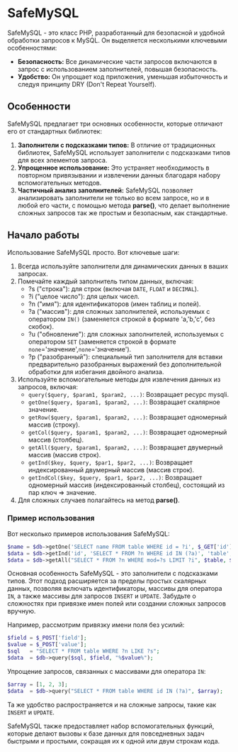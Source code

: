 # SafeMySQL

SafeMySQL - это класс PHP, разработанный для безопасной и удобной обработки запросов к MySQL. Он выделяется несколькими ключевыми особенностями:

- **Безопасность:** Все динамические части запросов включаются в запрос с использованием заполнителей, повышая безопасность.
- **Удобство:** Он упрощает код приложения, уменьшая избыточность и следуя принципу DRY (Don't Repeat Yourself).

## Особенности

SafeMySQL предлагает три основных особенности, которые отличают его от стандартных библиотек:

1. **Заполнители с подсказками типов:** В отличие от традиционных библиотек, SafeMySQL использует заполнители с подсказками типов для всех элементов запроса.
2. **Упрощенное использование:** Это устраняет необходимость в повторном привязывании и извлечении данных благодаря набору вспомогательных методов.
3. **Частичный анализ заполнителей:** SafeMySQL позволяет анализировать заполнители не только во всем запросе, но и в любой его части, с помощью метода **parse()**, что делает выполнение сложных запросов так же простым и безопасным, как стандартные.

## Начало работы

Использование SafeMySQL просто. Вот ключевые шаги:

1. Всегда используйте заполнители для динамических данных в ваших запросах.
2. Помечайте каждый заполнитель типом данных, включая:
   - ?s ("строка"): для строк (включая `DATE`, `FLOAT` и `DECIMAL`).
   - ?i ("целое число"): для целых чисел.
   - ?n ("имя"): для идентификаторов (имен таблиц и полей).
   - ?a ("массив"): для сложных заполнителей, используемых с оператором `IN()` (заменяется строкой в формате 'a,'b,'c', без скобок).
   - ?u ("обновление"): для сложных заполнителей, используемых с оператором `SET` (заменяется строкой в формате `поле`='значение',`поле`='значение').
   - ?p ("разобранный"): специальный тип заполнителя для вставки предварительно разобранных выражений без дополнительной обработки для избегания двойного анализа.
3. Используйте вспомогательные методы для извлечения данных из запросов, включая:
   - `query($query, $param1, $param2, ...)`: Возвращает ресурс mysqli.
   - `getOne($query, $param1, $param2, ...)`: Возвращает скалярное значение.
   - `getRow($query, $param1, $param2, ...)`: Возвращает одномерный массив (строку).
   - `getCol($query, $param1, $param2, ...)`: Возвращает одномерный массив (столбец).
   - `getAll($query, $param1, $param2, ...)`: Возвращает двумерный массив (массив строк).
   - `getInd($key, $query, $par1, $par2, ...)`: Возвращает индексированный двумерный массив (массив строк).
   - `getIndCol($key, $query, $par1, $par2, ...)`: Возвращает одномерный массив (индексированный столбец), состоящий из пар ключ => значение.
4. Для сложных случаев полагайтесь на метод **parse()**.

### Пример использования

Вот несколько примеров использования SafeMySQL:

```php
$name = $db->getOne('SELECT name FROM table WHERE id = ?i', $_GET['id']);
$data = $db->getInd('id', 'SELECT * FROM ?n WHERE id IN (?a)', 'table', [1, 2]);
$data = $db->getAll("SELECT * FROM ?n WHERE mod=?s LIMIT ?i", $table, $mod, $limit);
```

Основная особенность SafeMySQL - это заполнители с подсказками типов. Этот подход расширяется за пределы простых скалярных данных, позволяя включать идентификаторы, массивы для оператора `IN`, а также массивы для запросов `INSERT` и `UPDATE`. Забудьте о сложностях при привязке имен полей или создании сложных запросов вручную.

Например, рассмотрим привязку имени поля без усилий:

```php
$field = $_POST['field'];
$value = $_POST['value'];
$sql   = "SELECT * FROM table WHERE ?n LIKE ?s";
$data  = $db->query($sql, $field, "%$value%");
```

Упрощение запросов, связанных с массивами для оператора `IN`:

```php
$array = [1, 2, 3];
$data  = $db->query("SELECT * FROM table WHERE id IN (?a)", $array);
```

Та же удобство распространяется и на сложные запросы, такие как `INSERT` и `UPDATE`.

SafeMySQL также предоставляет набор вспомогательных функций, которые делают вызовы к базе данных для повседневных задач быстрыми и простыми, сокращая их к одной или двум строкам кода.